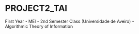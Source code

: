 # PROJECT2_TAI
First Year - MEI - 2nd Semester Class (Universidade de Aveiro) - Algorithmic Theory of Information 
